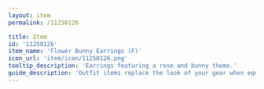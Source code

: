 ```yaml
---
layout: item
permalink: /11250126

title: Item
id: '11250126'
item_name: 'Flower Bunny Earrings (F)'
icon_url: 'item/icon/11250126.png'
tooltip_description: 'Earrings featuring a rose and bunny theme.'
guide_description: 'Outfit items replace the look of your gear when equipped.'
---
```

